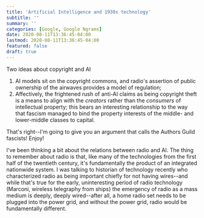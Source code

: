 ```yaml
---
title: 'Artificial Intelligence and 1930s technology'
subtitle: ''
summary: ''
categories: [Google, Google Ngrams]
date: 2020-08-11T13:36:45-04:00
lastmod: 2020-08-11T13:36:45-04:00
featured: false
draft: true
---
```


Two ideas about copyright and AI

1. AI models sit on the copyright commons, and radio's assertion of public ownership of
   the airwaves provides a model of regulation;
2. Affectively, the frightened rush of anti-AI claims as being copyright theft
   is a means to align with the *creators* rather than
   the *consumers* of intellectual property; this bears an interesting relationship to 
   the way that fascism managed to bind the property interests of the middle- and lower-middle
   classes to capital.

That's right--I'm going to give you an argument that calls the Authors Guild fascists! Enjoy!

I've been thinking a bit about the relations between radio and AI. The thing to remember about radio
is that, like many of the technologies from the first half of the twentieth century, it's fundamentally
the product of an integrated nationwide system. I was talking to historian of technology recently who
characterized radio as being important chiefly for not having wires--and while that's true for
the early, uninteresting period of radio technology (Marconi, wireless telegraphy from ships) the 
emergency of radio as a mass medium is deeply, deeply wired--after all, a home radio set needs to 
be plugged into the power grid, and without the power grid, radio would be fundamentally different.






